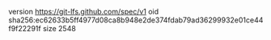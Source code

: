 version https://git-lfs.github.com/spec/v1
oid sha256:ec62633b5ff4977d08ca8b948e2de374fdab79ad36299932e01ce44f9f22291f
size 2548
